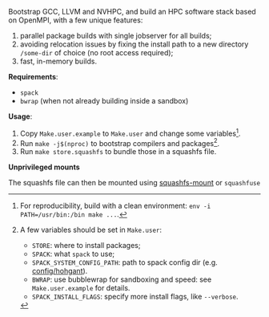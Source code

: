 Bootstrap GCC, LLVM and NVHPC, and build an HPC software stack based on
OpenMPI, with a few unique features:

1. parallel package builds with single jobserver for all builds;
2. avoiding relocation issues by fixing the install path to a new directory `/some-dir` of choice (no root access required);
3. fast, in-memory builds.

**Requirements**:

- `spack`
- `bwrap` (when not already building inside a sandbox)

**Usage**:

1. Copy `Make.user.example` to `Make.user` and change some variables[^1].
2. Run `make -j$(nproc)` to bootstrap compilers and packages[^2].
3. Run `make store.squashfs` to bundle those in a squashfs file.

[^1]: For reproducibility, build with a clean environment: `env -i PATH=/usr/bin:/bin make ...`.

[^2]: A few variables should be set in `Make.user`:
    - `STORE`: where to install packages;
    - `SPACK`: what `spack` to use;
    - `SPACK_SYSTEM_CONFIG_PATH`: path to spack config dir (e.g. [config/hohgant](config/hohgant)).
    - `BWRAP`: use bubblewrap for sandboxing and speed: see `Make.user.example` for details.
    - `SPACK_INSTALL_FLAGS`: specify more install flags, like `--verbose`.

**Unprivileged mounts**

The squashfs file can then be mounted using [squashfs-mount](https://github.com/eth-cscs/squashfs-mount) or `squashfuse`
